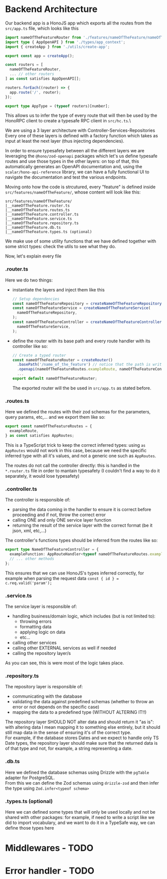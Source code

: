 # Backend Architecture

Our backend app is a HonoJS app which exports all the routes from the `src/app.ts` file, which looks like this

```ts
import nameOfTheFeatureRouter from './features/nameOfTheFeature/nameOfTheFeature.router';
import type { AppOpenAPI } from './types/app_context';
import { createApp } from './utils/create-app';

export const app = createApp();

const routers = [
  nameOfTheFeatureRouter,
  ... // other routers
] as const satisfies AppOpenAPI[];

routers.forEach((router) => {
  app.route('/', router);
});

export type AppType = (typeof routers)[number];

```

This allows us to infer the type of every route that will then be used by the HonoRPC client to create a typesafe RPC client in `src/hc.ts`.\

We are using a 3 layer architecture with Controller-Services-Repositories\
Every one of these layers is defined with a factory function which takes as input at least the next layer (thus injecting dependencies).

In order to ensure typesafety between all the different layers we are leveraging the `@hono/zod-openapi` packages which let's us define typesafe routes and use those types in the other layers: on top of that, this automatically generates an OpenAPI documentation and, using the `scalar/hono-api-reference` library, we can have a fully functional UI to navigate the documentation and test the various endpoints.

Moving onto how the code is strcutured, every "feature" is defined inside `src/features/nameOfTheFeature/`, whose content will look like this:

```
src/features/nameOfTheFeature/
|__nameOfTheFeature.router.ts
|__nameOfTheFeature.routes.ts
|__nameOfTheFeature.controller.ts
|__nameOfTheFeature.service.ts
|__nameOfTheFeature.repository.ts
|__nameOfTheFeature.db.ts
|__nameOfTheFeature.types.ts (optional)
```

We make use of some utility functions that we have defined together with some strict types: check the utils to see what they do.

Now, let's explain every file

### .router.ts

Here we do two things:

- instantiate the layers and inject them like this
  ```ts
  // Setup dependencies
  const nameOfTheFeatureRepository = createNameOfTheFeatureRepository(db);
  const nameOfTheFeatureService = createNameOfTheFeatureService(
    nameOfTheFeatureRepository,
  );
  const nameOfTheFeatureController = createNameOfTheFeatureController(
    nameOfTheFeatureService,
  );
  ```
- define the router with its base path and every route handler with its controller like so:
  ```ts
  // Create a typed router
  const nameOfTheFeatureRouter = createRouter()
    .basePath('/name_of_the_feature') // notice that the path is written as snake case
    .openapi(nameOfTheFeatureRoutes.exampleRoute, nameOfTheFeatureController.exampleFunction);
    ...
  export default nameOfTheFeatureRouter;
  ```
  The exported router will the be used in `src/app.ts` as stated before.

### .routes.ts

Here we defined the routes with their zod schemas for the parameters, query params, etc,... and we export them like so:

```ts
export const nameOfTheFeatureRoutes = {
  exampleRoute,
} as const satisfies AppRoutes;
```

This is a TypeScript trick to keep the correct inferred types: using `as AppRoutes` would not work in this case, because we need the specific inferred type with all it's values, and not a generic one such as `AppRoutes`.

The routes do not call the controller directly: this is handled in the `*.router.ts` file in order to mantain typesafety (I couldn't find a way to do it separately, it would lose typesafety)

### .controller.ts

The controller is responsible of:

- parsing the data coming in the handler to ensure it is correct before proceeding and if not, throw the correct error
- calling ONE and only ONE service layer function
- returning the result of the service layer with the correct format (be it json, xml, etc,...)

The controller's functions types should be inferred from the routes like so:

```ts
export type NameOfTheFeatureController = {
  exampleFunction: AppRouteHandler<typeof nameOfTheFeatureRoutes.exampleRoute>;
  // ... other methods
};
```

This ensures that we can use HonoJS's types inferred correctly, for example when parsing the request data `const { id } = c.req.valid('param');`

### .service.ts

The service layer is responsible of:

- handling business/domain logic, which includes (but is not limited to):
  - throwing errors
  - formatting data
  - applying logic on data
  - etc...
- calling other services
- calling other EXTERNAL services as well if needed
- calling the repository layer/s

As you can see, this is were most of the logic takes place.

### .repository.ts

The repository layer is responsible of:

- communicating with the database
- validating the data against predefined schemas (whether to throw an error or not depends on the specific case)
- mapping the data to a predefined type (WITHOUT ALTERING IT!!)

The repository layer SHOULD NOT alter data and should return it "as is": with altering data I mean mapping it to something else entirely, but it should still map data in the sense of ensuring it's of the correct type.\
For example, if the database stores Dates and we expect to handle only TS Date types, the repository layer should make sure that the returned data is of that type and not, for example, a string representing a date.

### .db.ts

Here we defined the database schemas using Drizzle with the `pgTable` adapter for PostgreSQL.\
From this we can define the Zod schemas using `drizzle-zod` and then infer the type using `Zod.infer<typeof schema>`

### .types.ts (optional)

Here we can defined some types that will only be used locally and not be shared with other packages: for example, if need to write a script like we did to import vocabulary, and we want to do it in a TypeSafe way, we can define those types here

# Middlewares - TODO

# Error handler - TODO
